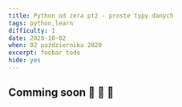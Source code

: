 ```yaml
---
title: Python od zera pt2 - proste typy danych
tags: python,learn
difficulty: 1
date: 2020-10-02
when: 02 października 2020
excerpt: foobar todo
hide: yes
---
```

## Comming soon 👾 👾 👾
<!-- Zakładam, że python masz już **[zainstalowany](/blog/python-od-zera-pt1-jak-zaczac)** -->
